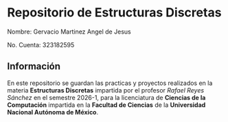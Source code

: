 # Repositorio de Estructuras Discretas

Nombre: Gervacio Martinez Angel de Jesus

No. Cuenta: 323182595

## Información

En este repositorio se guardan las practicas y proyectos realizados en la materia **Estructuras Discretas** impartida por el profesor *Rafael Reyes Sánchez* en el semestre 2026-1, para la licenciatura de **Ciencias de la Computación** impartida en la **Facultad de Ciencias** de la **Universidad Nacional Autónoma de México**.
